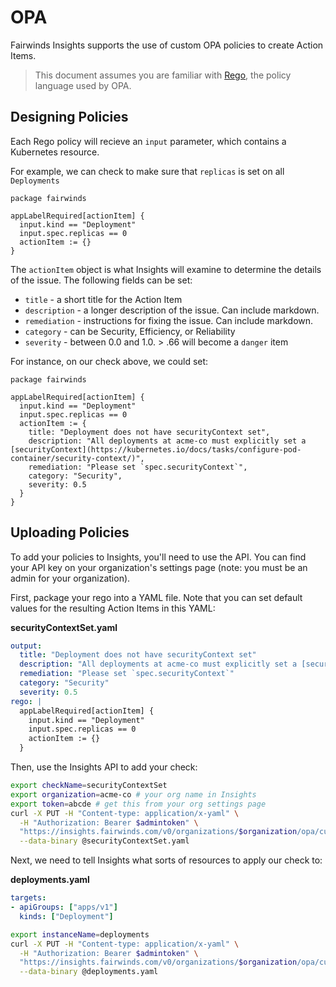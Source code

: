 # OPA
Fairwinds Insights supports the use of custom OPA policies to create Action Items.

> This document assumes you are familiar with
> [Rego](https://www.openpolicyagent.org/docs/latest/policy-language/),
> the policy language used by OPA.

## Designing Policies
Each Rego policy will recieve an `input` parameter, which contains
a Kubernetes resource.

For example, we can check to make sure that `replicas` is set on all `Deployments`

```rego
package fairwinds

appLabelRequired[actionItem] {
  input.kind == "Deployment"
  input.spec.replicas == 0
  actionItem := {}
}
```

The `actionItem` object is what Insights will examine to determine the details of the
issue. The following fields can be set:
* `title` - a short title for the Action Item
* `description` - a longer description of the issue. Can include markdown.
* `remediation` - instructions for fixing the issue. Can include markdown.
* `category` - can be Security, Efficiency, or Reliability
* `severity` - between 0.0 and 1.0. > .66 will become a `danger` item

For instance, on our check above, we could set:
```rego
package fairwinds

appLabelRequired[actionItem] {
  input.kind == "Deployment"
  input.spec.replicas == 0
  actionItem := {
    title: "Deployment does not have securityContext set",
    description: "All deployments at acme-co must explicitly set a [securityContext](https://kubernetes.io/docs/tasks/configure-pod-container/security-context/)",
    remediation: "Please set `spec.securityContext`",
    category: "Security",
    severity: 0.5
  }
}
```

## Uploading Policies
To add your policies to Insights, you'll need to use the API. You can find your API key on your organization's
settings page (note: you must be an admin for your organization).

First, package your rego into a YAML file. Note that you can set default values for the resulting Action Items
in this YAML:

**securityContextSet.yaml**
```yaml
output:
  title: "Deployment does not have securityContext set"
  description: "All deployments at acme-co must explicitly set a [securityContext](https://kubernetes.io/docs/tasks/configure-pod-container/security-context/)"
  remediation: "Please set `spec.securityContext`"
  category: "Security"
  severity: 0.5
rego: |
  appLabelRequired[actionItem] {
    input.kind == "Deployment"
    input.spec.replicas == 0
    actionItem := {}
  }
```

Then, use the Insights API to add your check:
```bash
export checkName=securityContextSet
export organization=acme-co # your org name in Insights
export token=abcde # get this from your org settings page
curl -X PUT -H "Content-type: application/x-yaml" \
  -H "Authorization: Bearer $admintoken" \
  "https://insights.fairwinds.com/v0/organizations/$organization/opa/customChecks/$checkName" \
  --data-binary @securityContextSet.yaml
```

Next, we need to tell Insights what sorts of resources to apply our check to:

**deployments.yaml**
```yaml
targets:
- apiGroups: ["apps/v1"]
  kinds: ["Deployment"]
```

```bash
export instanceName=deployments
curl -X PUT -H "Content-type: application/x-yaml" \
  -H "Authorization: Bearer $admintoken" \
  "https://insights.fairwinds.com/v0/organizations/$organization/opa/customChecks/$checkName/instances/$instanceName" \
  --data-binary @deployments.yaml
```


